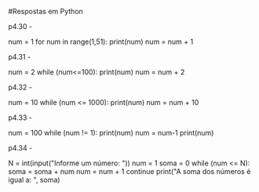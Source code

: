 #Respostas em Python

p4.30 - 

  num = 1
  for num in range(1,51):
	  print(num)
	  num = num + 1
	  
p4.31 - 

  num = 2
  while (num<=100):
  	print(num)
	  num = num + 2
	  
p4.32 - 

  num = 10
  while (num <= 1000):
	  print(num)
	  num = num + 10
	  
p4.33 - 

  num = 100
  while (num != 1):
	   print(num)
	  num = num-1
  print(num)

p4.34 - 

  N = int(input("Informe um número: "))
  num = 1
  soma = 0
  while (num <= N):
	  soma = soma + num
	  num = num + 1
	  continue
  print("A soma dos números é igual a: ", soma)
